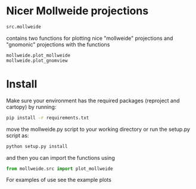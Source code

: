 # Nicer Mollweide projections


```python
src.mollweide
```

contains two functions for plotting nice "mollweide" projections and "gnomonic" projections with the functions

```python]
mollweide.plot_mollweide 
mollweide.plot_gnomview 
```

# Install 

Make sure your environment has the required packages (reproject and cartopy) by running:

```bash
pip install -r requirements.txt 
```

move the mollweide.py script to your working directory or run the setup.py script as:

```bash
python setup.py install 
```

and then you can import the functions using

```python
from mollweide.src import plot_mollweide
```
For examples of use see the example plots 
